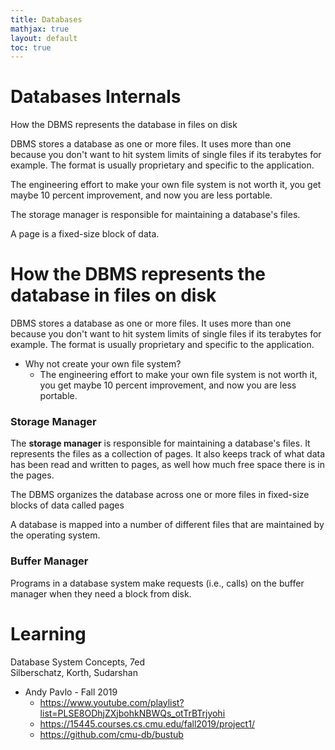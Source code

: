 ```yaml
---
title: Databases
mathjax: true
layout: default
toc: true
---
```








# Databases Internals

How the DBMS represents the database in files on disk

DBMS stores a database as one or more files. It uses more than one because you don't want to hit system limits of single files if its terabytes for example. The format is usually proprietary and specific to the application.

The engineering effort to make your own file system is not worth it, you get maybe 10 percent improvement, and now you are less portable.

The storage manager is responsible for maintaining a database's files.

A page is a fixed-size block of data.


# How the DBMS represents the database in files on disk

DBMS stores a database as one or more files. It uses more than one because you don't want to hit system limits of single files if its terabytes for example. The format is usually proprietary and specific to the application.

* Why not create your own file system? 
    * The engineering effort to make your own file system is not worth it, you get maybe 10 percent improvement, and now you are less portable.


### Storage Manager

The **storage manager** is responsible for maintaining a database's files. It represents the files as a
collection of pages. It also keeps track of what data has been read and written to pages, as well how much
free space there is in the pages.

The DBMS organizes the database across one or more files in fixed-size blocks of data called pages




A database is mapped into a number of different files that are maintained by the operating system.

### Buffer Manager

Programs in a database system make requests (i.e., calls) on the buffer manager when
they need a block from disk.

# Learning

Database System Concepts, 7ed \
Silberschatz, Korth, Sudarshan


* Andy Pavlo - Fall 2019 
    * https://www.youtube.com/playlist?list=PLSE8ODhjZXjbohkNBWQs_otTrBTrjyohi
    * https://15445.courses.cs.cmu.edu/fall2019/project1/
    * https://github.com/cmu-db/bustub

